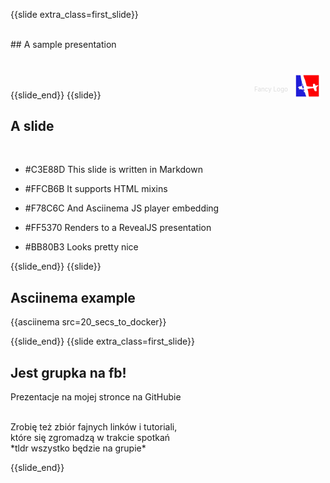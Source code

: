 {{slide extra_class=first_slide}}


<br>
## A sample presentation
<div style="height: 60px">

<div style="color: #ddd; position: relative; left: 390px; top: 15px; font-size: 70%">

Fancy Logo<img src="images/akl.png" style="position: relative; top: 12px; left: 10px" alt="Smiley face" height="42" width="42">

</div>
{{slide_end}}
{{slide}}

## A slide


<br>

* #C3E88D This slide is written in Markdown</span>

* #FFCB6B It supports HTML mixins </span>

* #F78C6C And Asciinema JS player embedding </span>

* #FF5370 Renders to a RevealJS presentation </span>

* #BB80B3 Looks pretty nice</span>

{{slide_end}}
{{slide}}

## Asciinema example

{{asciinema src=20_secs_to_docker}}

<!-- * Używanie i pisanie dokumentacji -->
<!-- 
* <span style="color: #BB80B3"> Docker, live-coding, konfiguracja linuxa.. you tell me </span> -->

{{slide_end}}
{{slide extra_class=first_slide}}

## Jest grupka na fb!

Prezentacje na mojej stronce na GitHubie

<br>
Zrobię też zbiór fajnych linków i tutoriali, <br>
które się zgromadzą w trakcie spotkań

<br>
*tldr wszystko będzie na grupie*

{{slide_end}}
